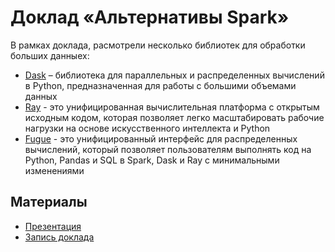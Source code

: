 # Доклад «Альтернативы Spark»

В рамках доклада, расмотрели несколько библиотек для обработки больших данныех: 
- [Dask](https://www.dask.org/) – библиотека для параллельных и распределенных вычислений в Python, предназначенная для работы с большими объемами данных
- [Ray](https://www.dask.org/) - это унифицированная вычислительная платформа с открытым исходным кодом, которая позволяет легко масштабировать рабочие нагрузки на основе искусственного интеллекта и Python
- [Fugue](https://github.com/fugue-project/fugue/tree/master?tab=readme-ov-file) - это унифицированный интерфейс для распределенных вычислений, который позволяет пользователям выполнять код на Python, Pandas и SQL в Spark, Dask и Ray с минимальными изменениями

## Материалы
- [Презентация](https://docs.google.com/presentation/d/1mtn4UiZXqoUDQGw4wl9Ji5GhtTZ7A8RLKWe-s9Awj2E/edit?usp=sharing)
- [Запись доклада](https://disk.yandex.ru/i/oqFiJYbP5pYT7Q)
